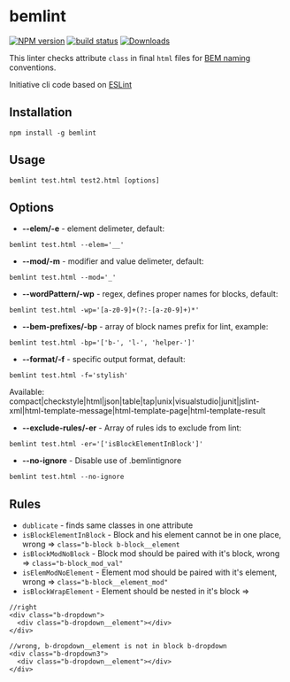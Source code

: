 # bemlint

[![NPM version][npm-image]][npm-url]
[![build status][travis-image]][travis-url]
[![Downloads][downloads-image]][downloads-url]

This linter checks attribute `class` in final `html` files for [BEM naming](https://github.com/bem/bem-naming) conventions.

Initiative cli code based on [ESLint](https://github.com/eslint/eslint)


## Installation

```
npm install -g bemlint
```

## Usage

```
bemlint test.html test2.html [options]
```


## Options

- __--elem/-e__ - element delimeter, default: 
```
bemlint test.html --elem='__'
```

- __--mod/-m__ - modifier and value delimeter, default: 
```
bemlint test.html --mod='_'
```

- __--wordPattern/-wp__ - regex, defines proper names for blocks, default: 
```
bemlint test.html -wp='[a-z0-9]+(?:-[a-z0-9]+)*'
```

- __--bem-prefixes/-bp__ - array of block names prefix for lint, example: 
```
bemlint test.html -bp='['b-', 'l-', 'helper-']'
```

- __--format/-f__ - specific output format, default: 
```
bemlint test.html -f='stylish'
```
Available: compact|checkstyle|html|json|table|tap|unix|visualstudio|junit|jslint-xml|html-template-message|html-template-page|html-template-result

- __--exclude-rules/-er__ - Array of rules ids to exclude from lint: 
```
bemlint test.html -er='['isBlockElementInBlock']'
```

- __--no-ignore__ - Disable use of .bemlintignore 
```
bemlint test.html --no-ignore
```

## Rules
- `dublicate` - finds same classes in one attribute
- `isBlockElementInBlock` - Block and his element cannot be in one place, wrong => `class="b-block b-block__element`
- `isBlockModNoBlock` - Block mod should be paired with it's block, wrong => `class="b-block_mod_val"`
- `isElemModNoElement` - Element mod should be paired with it's element, wrong => `class="b-block__element_mod"`
- `isBlockWrapElement` - Element should be nested in it's block =>
```
//right
<div class="b-dropdown">
  <div class="b-dropdown__element"></div>
</div>

//wrong, b-dropdown__element is not in block b-dropdown
<div class="b-dropdown3">
  <div class="b-dropdown__element"></div>
</div>
```


[npm-image]: https://img.shields.io/npm/v/bemlint.svg?style=flat-square
[npm-url]: https://www.npmjs.com/package/bemlint
[travis-image]: https://img.shields.io/travis/DesTincT/bemlint/master.svg?style=flat-square
[travis-url]: https://travis-ci.org/DesTincT/bemlint
[downloads-image]: https://img.shields.io/npm/dm/bemlint.svg?style=flat-square
[downloads-url]: https://www.npmjs.com/package/bemlint
